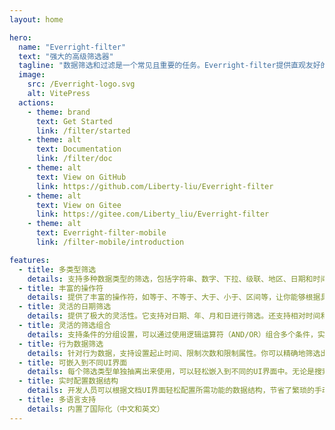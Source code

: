 ```yaml
---
layout: home

hero:
  name: "Everright-filter"
  text: "强大的高级筛选器"
  tagline: "数据筛选和过滤是一个常见且重要的任务。Everright-filter提供直观友好的用户界面和丰富的筛选条件，使得筛选和过滤数据变得轻而易举。"
  image:
    src: /Everright-logo.svg
    alt: VitePress
  actions:
    - theme: brand
      text: Get Started
      link: /filter/started
    - theme: alt
      text: Documentation
      link: /filter/doc
    - theme: alt
      text: View on GitHub
      link: https://github.com/Liberty-liu/Everright-filter
    - theme: alt
      text: View on Gitee
      link: https://gitee.com/Liberty_liu/Everright-filter
    - theme: alt
      text: Everright-filter-mobile
      link: /filter-mobile/introduction

features:
  - title: 多类型筛选
    details: 支持多种数据类型的筛选，包括字符串、数字、下拉、级联、地区、日期和时间。无论你需要对不同类型的数据进行筛选，都能满足你的需求。
  - title: 丰富的操作符
    details: 提供了丰富的操作符，如等于、不等于、大于、小于、区间等，让你能够根据具体条件灵活地定义筛选规则。
  - title: 灵活的日期筛选
    details: 提供了极大的灵活性。它支持对日期、年、月和日进行筛选。还支持相对时间和绝对时间的选择，如今日、本周、本月、今年、过去N天/小时、未来N天/小时等。这使得日期筛选更加灵活，能够满足各种时间维度的需求。
  - title: 灵活的筛选组合
    details: 支持条件的分组设置，可以通过使用逻辑运算符（AND/OR）组合多个条件，实现复杂的数据筛选逻辑。可以更精确地筛选出符合多个条件的数据，满足高级数据分析和挖掘的需求。
  - title: 行为数据筛选
    details: 针对行为数据，支持设置起止时间、限制次数和限制属性。你可以精确地筛选出特定时间段内发生的行为，并根据次数和属性条件进行进一步过滤。
  - title: 可嵌入到不同UI界面
    details: 每个筛选类型单独抽离出来使用，可以轻松嵌入到不同的UI界面中。无论是搜索框、筛选面板还是表格的表头，everright-filter都能提供一致的功能和数据结构，无需为不同界面单独开发筛选功能，节省了开发资源和时间。
  - title: 实时配置数据结构
    details: 开发人员可以根据文档UI界面轻松配置所需功能的数据结构，节省了繁琐的手动编码和调试过程。
  - title: 多语言支持
    details: 内置了国际化（中文和英文）
---
```


<script setup>
import { useData, useRoute, useRouter } from 'vitepress'
import {
  VPTeamPage,
  VPTeamPageTitle,
  VPTeamMembers,
  VPTeamPageSection
} from 'vitepress/theme'
// import db from '/theme/VPTeamMembers.vue'
const {
  lang
} = useData()
</script>

